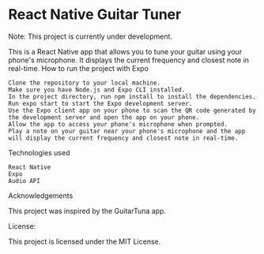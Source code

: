 # React Native Guitar Tuner

Note: This project is currently under development.

This is a React Native app that allows you to tune your guitar using your phone's microphone. It displays the current frequency and closest note in real-time.
How to run the project with Expo

    Clone the repository to your local machine.
    Make sure you have Node.js and Expo CLI installed.
    In the project directory, run npm install to install the dependencies.
    Run expo start to start the Expo development server.
    Use the Expo client app on your phone to scan the QR code generated by the development server and open the app on your phone.
    Allow the app to access your phone's microphone when prompted.
    Play a note on your guitar near your phone's microphone and the app will display the current frequency and closest note in real-time.

Technologies used

    React Native
    Expo
    Audio API

Acknowledgements

This project was inspired by the GuitarTuna app.

License:

This project is licensed under the MIT License.
